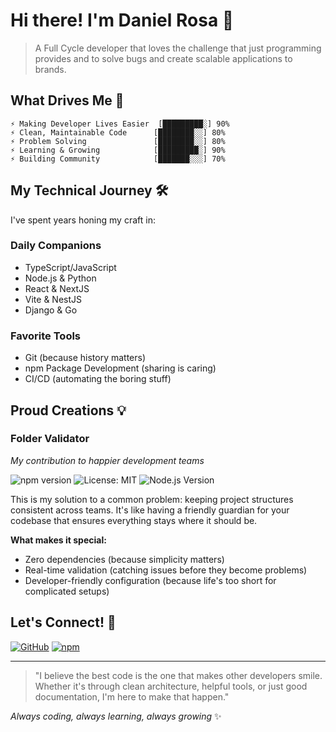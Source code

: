 # Hi there! I'm Daniel Rosa 👋

> A Full Cycle developer that loves the challenge that just programming provides and to solve bugs and create scalable applications to brands.

## What Drives Me 🎯
```⚡ Making Developer Lives Easier  [█████████░] 90%```  
```⚡ Clean, Maintainable Code      [████████░░] 80%```  
```⚡ Problem Solving               [████████░░] 80%```  
```⚡ Learning & Growing            [█████████░] 90%```  
```⚡ Building Community            [███████░░░] 70%```

## My Technical Journey 🛠️
I've spent years honing my craft in:

### Daily Companions
- TypeScript/JavaScript
- Node.js & Python
- React & NextJS
- Vite & NestJS
- Django & Go

### Favorite Tools
- Git (because history matters)
- npm Package Development (sharing is caring)
- CI/CD (automating the boring stuff)

## Proud Creations 💡

### Folder Validator
*My contribution to happier development teams*

![npm version](https://badge.fury.io/js/folder-validator.svg)
![License: MIT](https://img.shields.io/badge/License-MIT-yellow.svg)
![Node.js Version](https://img.shields.io/node/v/folder-validator)

This is my solution to a common problem: keeping project structures consistent across teams. It's like having a friendly guardian for your codebase that ensures everything stays where it should be.

**What makes it special:**
- Zero dependencies (because simplicity matters)
- Real-time validation (catching issues before they become problems)
- Developer-friendly configuration (because life's too short for complicated setups)

## Let's Connect! 🤝

[![GitHub](https://img.shields.io/badge/github-%23121011.svg?style=for-the-badge&logo=github&logoColor=white)](https://github.com/danielrrosa)
[![npm](https://img.shields.io/badge/NPM-%23CB3837.svg?style=for-the-badge&logo=npm&logoColor=white)](https://www.npmjs.com/package/folder-validator)

---

> "I believe the best code is the one that makes other developers smile. Whether it's through clean architecture, helpful tools, or just good documentation, I'm here to make that happen."

*Always coding, always learning, always growing* ✨
